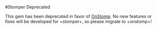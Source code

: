 #Stomper Deprecated

This gem has been deprecated in favor of
[OnStomp](https://github.com/meadvillerb/onstomp). No new features or fixes
will be developed for +stomper+, so please migrate to +onstomp+!

